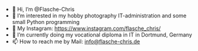- 👋 Hi, I’m @Flasche-Chris
- 👀 I’m interested in my hobby photography IT-administration and some small Python programming
- 📸 My Instagram: https://www.instagram.com/flasche_chris/
- 🌱 I’m currently doing my vocational diploma in IT in Dortmund, Germany
- 📫 How to reach me by Mail: info@flasche-chris.de
